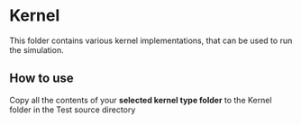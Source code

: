 # Kernel

This folder contains various kernel implementations, that can be used to run the simulation.

## How to use

Copy all the contents of your **selected kernel type folder** to the Kernel folder in the Test source directory
